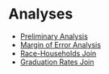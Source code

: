 # Analyses

- [Preliminary Analysis](analyses/prelim-analysis.html)
- [Margin of Error Analysis](analyses/margins-of-error.html)
- [Race-Households Join](analyses/race_households_join.html)
- [Graduation Rates Join](analyses/grad_rates_join.html)